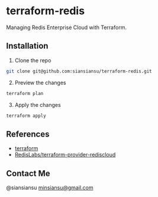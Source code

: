 # terraform-redis

Managing Redis Enterprise Cloud with Terraform.

## Installation

1. Clone the repo

```bash
git clone git@github.com:siansiansu/terraform-redis.git
```

2. Preview the changes

```bash
terraform plan
```

3. Apply the changes

```bash
terraform apply
```

## References

- [terraform](https://www.terraform.io/)
- [RedisLabs/terraform-provider-rediscloud](https://github.com/RedisLabs/terraform-provider-rediscloud)

## Contact Me

@siansiansu <minsiansu@gmail.com>
